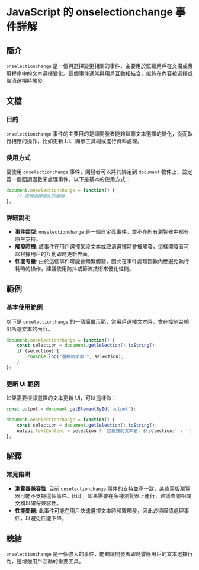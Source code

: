 <!--
Meta Description: # JavaScript 的 onselectionchange 事件詳解 ## 簡介 `onselectionchange` 是一個與選擇變更相關的事件，主要用於監聽用戶在文檔或應用程序中的文本選擇變化。這個事件通常與用戶互動相結合，能夠在內容被選擇或取消選擇時觸發。 ## 文檔 ### 目的 `...
Meta Keywords: onselectionchange, document, selection, javascript, function
-->

# JavaScript 的 onselectionchange 事件詳解

## 簡介
`onselectionchange` 是一個與選擇變更相關的事件，主要用於監聽用戶在文檔或應用程序中的文本選擇變化。這個事件通常與用戶互動相結合，能夠在內容被選擇或取消選擇時觸發。

## 文檔
### 目的
`onselectionchange` 事件的主要目的是讓開發者能夠監聽文本選擇的變化，從而執行相應的操作，比如更新 UI、顯示工具欄或進行資料處理。

### 使用方式
要使用 `onselectionchange` 事件，開發者可以將其綁定到 `document` 物件上，並定義一個回調函數來處理事件。以下是基本的使用方式：

```javascript
document.onselectionchange = function() {
    // 處理選擇變化的邏輯
};
```

### 詳細說明
- **事件類型**: `onselectionchange` 是一個自定義事件，並不在所有瀏覽器中都有原生支持。
- **觸發時機**: 該事件在用戶選擇某段文本或取消選擇時會被觸發，這樣開發者可以根據用戶的互動即時更新界面。
- **性能考量**: 由於這個事件可能會頻繁觸發，因此在事件處理函數內應避免執行耗時的操作，建議使用防抖或節流技術來優化性能。

## 範例
### 基本使用範例
以下是 `onselectionchange` 的一個簡單示範，當用戶選擇文本時，會在控制台輸出所選文本的內容。

```javascript
document.onselectionchange = function() {
    const selection = document.getSelection().toString();
    if (selection) {
        console.log("選擇的文本:", selection);
    }
};
```

### 更新 UI 範例
如果需要根據選擇的文本更新 UI，可以這樣做：

```javascript
const output = document.getElementById('output');

document.onselectionchange = function() {
    const selection = document.getSelection().toString();
    output.textContent = selection ? `您選擇的文本是: ${selection}` : '';
};
```

## 解釋
### 常見陷阱
- **瀏覽器兼容性**: 目前 `onselectionchange` 事件的支持並不一致，某些舊版瀏覽器可能不支持這個事件。因此，如果需要在多種瀏覽器上運行，建議查閱相關文檔以確保兼容性。
- **性能問題**: 此事件可能在用戶快速選擇文本時頻繁觸發，因此必須謹慎處理事件，以避免性能下降。

## 總結
`onselectionchange` 是一個強大的事件，能夠讓開發者即時響應用戶的文本選擇行為，是增強用戶互動的重要工具。